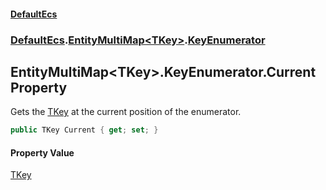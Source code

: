 #### [DefaultEcs](index.md 'index')
### [DefaultEcs](index.md#DefaultEcs 'DefaultEcs').[EntityMultiMap&lt;TKey&gt;](EntityMultiMap_TKey_.md 'DefaultEcs.EntityMultiMap&lt;TKey&gt;').[KeyEnumerator](EntityMultiMap_TKey__KeyEnumerator.md 'DefaultEcs.EntityMultiMap&lt;TKey&gt;.KeyEnumerator')
## EntityMultiMap&lt;TKey&gt;.KeyEnumerator.Current Property
Gets the [TKey](EntityMultiMap_TKey__KeyEnumerator.md#DefaultEcs_EntityMultiMap_TKey__KeyEnumerator_TKey 'DefaultEcs.EntityMultiMap&lt;TKey&gt;.KeyEnumerator.TKey') at the current position of the enumerator.  
```csharp
public TKey Current { get; set; }
```
#### Property Value
[TKey](EntityMultiMap_TKey__KeyEnumerator.md#DefaultEcs_EntityMultiMap_TKey__KeyEnumerator_TKey 'DefaultEcs.EntityMultiMap&lt;TKey&gt;.KeyEnumerator.TKey')
